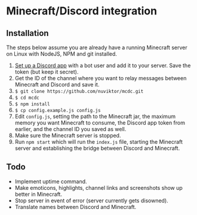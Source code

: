 # Minecraft/Discord integration

## Installation

The steps below assume you are already have a running Minecraft server on Linux with NodeJS, NPM and git installed.

1. [Set up a Discord app](https://discordapp.com/developers/applications/me) with a bot user and add it to your server. Save the token (but keep it secret).
2. Get the ID of the channel where you want to relay messages between Minecraft and Discord and save it.
3. `$ git clone https://github.com/nuviktor/mcdc.git`
4. `$ cd mcdc`
5. `$ npm install`
6. `$ cp config.example.js config.js`
7. Edit `config.js`, setting the path to the Minecraft jar, the maximum memory you want Minecraft to consume, the Discord app token from earlier, and the channel ID you saved as well.
8. Make sure the Minecraft server is stopped.
9. Run `npm start` which will run the `index.js` file, starting the Minecraft server and establishing the bridge between Discord and Minecraft.

## Todo

* Implement uptime command.
* Make emoticons, highlights, channel links and screenshots show up better in Minecraft.
* Stop server in event of error (server currently gets disowned).
* Translate names between Discord and Minecraft.
